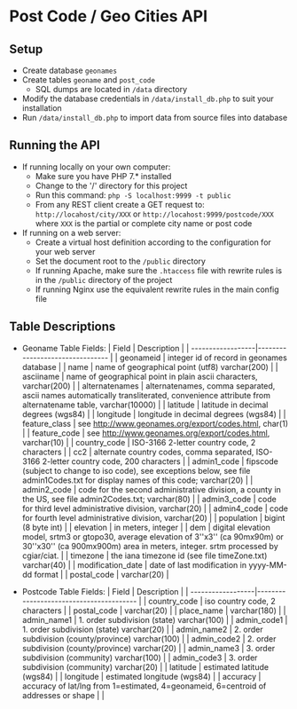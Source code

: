 # Post Code / Geo Cities API

## Setup
* Create database `geonames`
* Create tables `geoname` and `post_code`
  * SQL dumps are located in `/data` directory
* Modify the database credentials in `/data/install_db.php` to suit your installation
* Run `/data/install_db.php` to import data from source files into database

## Running the API
* If running locally on your own computer:
  * Make sure you have PHP 7.* installed
  * Change to the '/' directory for this project
  * Run this command: `php -S localhost:9999 -t public`
  * From any REST client create a GET request to: `http://locahost/city/XXX` or `http://locahost:9999/postcode/XXX` where `XXX` is the partial or complete city name or post code
* If running on a web server:
  * Create a virtual host definition according to the configuration for your web server
  * Set the document root to the `/public` directory
  * If running Apache, make sure the `.htaccess` file with rewrite rules is in the `/public` directory of the project
  * If running Nginx use the equivalent rewrite rules in the main config file

## Table Descriptions
* Geoname Table Fields:
| Field             | Description |
| ------------------|-------------------------------- |
| geonameid         | integer id of record in geonames database |
| name              | name of geographical point (utf8) varchar(200) |
| asciiname         | name of geographical point in plain ascii characters, varchar(200) |
| alternatenames    | alternatenames, comma separated, ascii names automatically transliterated, convenience attribute from alternatename table, varchar(10000) |
| latitude          | latitude in decimal degrees (wgs84) |
| longitude         | longitude in decimal degrees (wgs84) |
| feature_class     | see http://www.geonames.org/export/codes.html, char(1) |
| feature_code      | see http://www.geonames.org/export/codes.html, varchar(10) |
| country_code      | ISO-3166 2-letter country code, 2 characters |
| cc2               | alternate country codes, comma separated, ISO-3166 2-letter country code, 200 characters |
| admin1_code       | fipscode (subject to change to iso code), see exceptions below, see file admin1Codes.txt for display names of this code; varchar(20) |
| admin2_code       | code for the second administrative division, a county in the US, see file admin2Codes.txt; varchar(80) |
| admin3_code       | code for third level administrative division, varchar(20) |
| admin4_code       | code for fourth level administrative division, varchar(20) |
| population        | bigint (8 byte int) |
| elevation         | in meters, integer |
| dem               | digital elevation model, srtm3 or gtopo30, average elevation of 3''x3'' (ca 90mx90m) or 30''x30'' (ca 900mx900m) area in meters, integer. srtm processed by cgiar/ciat. |
| timezone          | the iana timezone id (see file timeZone.txt) varchar(40) |
| modification_date | date of last modification in yyyy-MM-dd format |
| postal_code       | varchar(20) |

* Postcode Table Fields:
| Field             | Description |
| ------------------|---------------------------------------- |
| country_code      | iso country code, 2 characters |
| postal_code       | varchar(20) |
| place_name        | varchar(180) |
| admin_name1       | 1. order subdivision (state) varchar(100) |
| admin_code1       | 1. order subdivision (state) varchar(20) |
| admin_name2       | 2. order subdivision (county/province) varchar(100) |
| admin_code2       | 2. order subdivision (county/province) varchar(20) |
| admin_name3       | 3. order subdivision (community) varchar(100) |
| admin_code3       | 3. order subdivision (community) varchar(20) |
| latitude          | estimated latitude (wgs84) |
| longitude         | estimated longitude (wgs84) |
| accuracy          | accuracy of lat/lng from 1=estimated, 4=geonameid, 6=centroid of addresses or shape |
|

